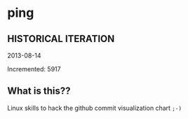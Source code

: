 # ping

## HISTORICAL ITERATION
2013-08-14

Incremented: 5917

## What is this?? 
Linux skills to hack the github commit visualization chart `;-)`
